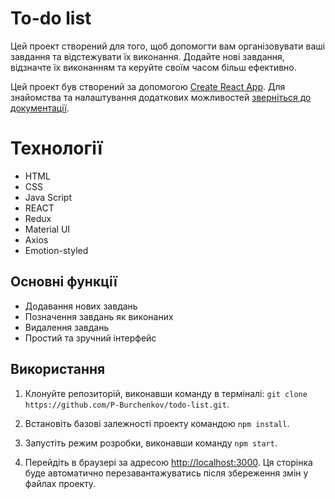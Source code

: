# To-do list

Цей проект створений для того, щоб допомогти вам організовувати ваші завдання та
відстежувати їх виконання. Додайте нові завдання, відзначте їх виконанням та
керуйте своїм часом більш ефективно.

Цей проект був створений за допомогою
[Create React App](https://github.com/facebook/create-react-app). Для знайомства
та налаштування додаткових можливостей
[зверніться до документації](https://facebook.github.io/create-react-app/docs/getting-started).

# Технології

- HTML
- CSS
- Java Script
- REACT
- Redux
- Material UI
- Axios
- Emotion-styled

## Основні функції

- Додавання нових завдань
- Позначення завдань як виконаних
- Видалення завдань
- Простий та зручний інтерфейс

## Використання

1. Клонуйте репозиторій, виконавши команду в терміналі:
   `git clone https://github.com/P-Burchenkov/todo-list.git`.

2. Встановіть базові залежності проекту командою `npm install`.

3. Запустіть режим розробки, виконавши команду `npm start`.

4. Перейдіть в браузері за адресою
   [http://localhost:3000](http://localhost:3000). Ця сторінка буде автоматично
   перезавантажуватись після збереження змін у файлах проекту.
